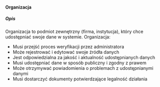 #### Organizacja

##### Opis

Organizacja to podmiot zewnętrzny (firma, instytucja), który chce udostępniać swoje dane w systemie. Organizacja:
- Musi przejść proces weryfikacji przez administratora
- Może rejestrować i edytować swoje źródła danych
- Jest odpowiedzialna za jakość i aktualność udostępnianych danych
- Musi udostępniać dane w sposób publiczny i zgodny z prawem
- Może otrzymywać powiadomienia o problemach z udostępnianymi danymi
- Musi dostarczyć dokumenty potwierdzające legalność działania 
